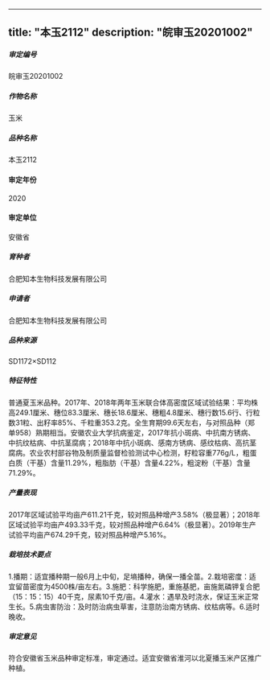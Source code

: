 
---
title: "本玉2112"
description: "皖审玉20201002"
---
##### 审定编号 
皖审玉20201002

##### 作物名称
玉米

##### 品种名称
本玉2112

#### 审定年份
2020	

#### 审定单位
安徽省

##### 育种者
合肥知本生物科技发展有限公司

##### 申请者
合肥知本生物科技发展有限公司

##### 品种来源
SD1172×SD112

##### 特征特性
普通夏玉米品种。2017年、2018年两年玉米联合体高密度区域试验结果：平均株高249.1厘米、穗位83.3厘米、穗长18.6厘米、穗粗4.8厘米、穗行数15.6行、行粒数31粒、出籽率85%、千粒重353.2克。全生育期99.6天左右，与对照品种（郑单958）熟期相当。安徽农业大学抗病鉴定，2017年抗小斑病、中抗南方锈病、中抗纹枯病、中抗茎腐病；2018年中抗小斑病、感南方锈病、感纹枯病、高抗茎腐病。农业农村部谷物及制质量监督检验测试中心检测，籽粒容重776g/L，粗蛋白质（干基）含量11.29%，粗脂肪（干基）含量4.22%，粗淀粉（干基）含量71.29%。

##### 产量表现
2017年区域试验平均亩产611.21千克，较对照品种增产3.58%（极显著）；2018年区域试验平均亩产493.33千克，较对照品种增产6.64%（极显著）。2019年生产试验平均亩产674.29千克，较对照品种增产5.16%。

##### 栽培技术要点
1.播期：适宜播种期一般6月上中旬，足墒播种，确保一播全苗。2.栽培密度：适宜留苗密度为4500株/亩左右。3.施肥：科学施肥，重施基肥，亩施氮磷钾复合肥（15：15：15）40千克，尿素10千克/亩。4.灌水：遇旱及时浇水，保证玉米正常生长。5.病虫害防治：及时防治病虫草害，注意防治南方锈病、纹枯病等。6.适时晚收。

##### 审定意见
符合安徽省玉米品种审定标准，审定通过。适宜安徽省淮河以北夏播玉米产区推广种植。


